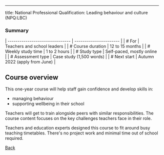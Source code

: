---
title: National Professional Qualification: Leading behaviour and culture (NPQ:LBC)


### Summary

| -------------------------------- | ----------------------- |
| # For            | Teachers and school leaders                     |
| # Course duration          | 12 to 15 months                    |
| # Weekly study time          | 1 to 2 hours                    |
| # Study type          | Self-paced, mostly online                    |
| # Assessment type          | Case study (1,500 words)                    |
| # Next start          | Autumn 2022 (apply from June)                    |



## Course overview

This one-year course will help staff gain confidence and develop skills in:

* managing behaviour
* supporting wellbeing in their school

Teachers will get to train alongside peers with similar responsibilities. The course content focuses on the key challenges teachers face in their role.

Teachers and education experts designed this course to fit around busy teaching timetables. There's no project work and minimal time out of school required.

<a href="#" class="govuk-back-link">Back</a>

